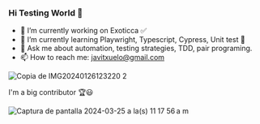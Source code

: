 ### Hi Testing World 👋

- 🔭 I’m currently working on Exoticca ✅
- 🌱 I’m currently learning Playwright, Typescript, Cypress, Unit test 📝
- 💬 Ask me about automation, testing strategies, TDD, pair programing.
- 📫 How to reach me: javitxuelo@gmail.com

![Copia de IMG20240126123220 2](https://github.com/jvazquez1980/jvazquez1980/assets/72526527/455297d5-db21-4ba9-9f25-c8941275ff7e)

I'm a big contributor 🏆😃


![Captura de pantalla 2024-03-25 a la(s) 11 17 56 a m](https://github.com/jvazquez1980/jvazquez1980/assets/72526527/d5deefe4-92cf-4b6a-9f3c-3cc3bebfee1e)
